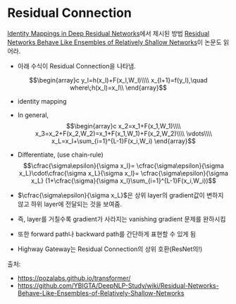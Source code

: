 # Residual Connection
[Identity Mappings in Deep Residual Networks](https://arxiv.org/abs/1603.05027)에서 제시된 방법
[Residual Networks Behave Like Ensembles of Relatively Shallow Networks](https://arxiv.org/abs/1605.06431)이 논문도 읽어라.

- 아래 수식이 Residual Connection을 나타냄.

$$\begin{array}c
y_l=h(x_l)+F(x_l,W_l)\\\\
x_{l+1}=f(y_l),\quad where\;h(x_l)=x_l\\
\end{array}$$
- identity mapping

- In general,
$$\begin{array}c
x_2=x_1+F(x_1,W_1)\\\\
x_3=x_2+F(x_2,W_2)=x_1+F(x_1,W_1)+F(x_2,W_2)\\\\
\vdots\\\\
x_L=x_l+\sum_{i=1}^{L-1}F(x_i,W_i)
\end{array}$$

- Differentiate, (use chain-rule)
$$\cfrac{\sigma\epsilon}{\sigma x_l}=
\cfrac{\sigma\epsilon}{\sigma x_L}\cdot\cfrac{\sigma x_L}{\sigma x_l}=
\cfrac{\sigma\epsilon}{\sigma x_L}
(1+\cfrac{\sigma}{\sigma x_l}\sum_{i=1}^{L-1}F(x_i,W_i))$$

- $\cfrac{\sigma\epsilon}{\sigma x_L}$은 상위 layer의 gradient값이 변하지 않고 하위 layer에 전달되는 것을 보여줌.
- 즉, layer를 거칠수록 gradient가 사라지는 vanishing gradient 문제를 완하시킴
- 또한 forward path나 backward path를 간단하게 표현할 수 있게 됨
- Highway Gateway는 Residual Connection의 상위 호환(ResNet의!)

출처:
- https://pozalabs.github.io/transformer/
- https://github.com/YBIGTA/DeepNLP-Study/wiki/Residual-Networks-Behave-Like-Ensembles-of-Relatively-Shallow-Networks
